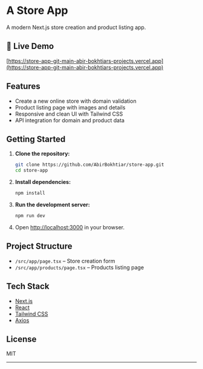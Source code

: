 # A Store App

A modern Next.js store creation and product listing app.

## 🚀 Live Demo

[https://store-app-git-main-abir-bokhtiars-projects.vercel.app](https://store-app-git-main-abir-bokhtiars-projects.vercel.app)

## Features

- Create a new online store with domain validation
- Product listing page with images and details
- Responsive and clean UI with Tailwind CSS
- API integration for domain and product data

## Getting Started

1. **Clone the repository:**
   ```sh
   git clone https://github.com/AbirBokhtiar/store-app.git
   cd store-app
   ```

2. **Install dependencies:**
   ```sh
   npm install
   ```

3. **Run the development server:**
   ```sh
   npm run dev
   ```

4. Open [http://localhost:3000](http://localhost:3000) in your browser.

## Project Structure

- `/src/app/page.tsx` – Store creation form
- `/src/app/products/page.tsx` – Products listing page

## Tech Stack

- [Next.js](https://nextjs.org/)
- [React](https://react.dev/)
- [Tailwind CSS](https://tailwindcss.com/)
- [Axios](https://axios-http.com/)

## License

MIT

---
